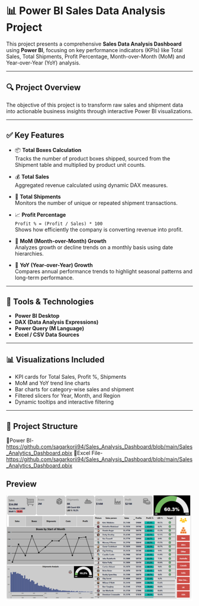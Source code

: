 # 📊 Power BI Sales Data Analysis Project

This project presents a comprehensive **Sales Data Analysis Dashboard** using **Power BI**, focusing on key performance indicators (KPIs) like Total Sales, Total Shipments, Profit Percentage, Month-over-Month (MoM) and Year-over-Year (YoY) analysis.

---

## 🔍 Project Overview

The objective of this project is to transform raw sales and shipment data into actionable business insights through interactive Power BI visualizations.

---

## ✅ Key Features

- 📦 **Total Boxes Calculation**  
  Tracks the number of product boxes shipped, sourced from the Shipment table and multiplied by product unit counts.

- 💰 **Total Sales**  
  Aggregated revenue calculated using dynamic DAX measures.

- 🚚 **Total Shipments**  
  Monitors the number of unique or repeated shipment transactions.

- 📈 **Profit Percentage**  
  `Profit % = (Profit / Sales) * 100`  
  Shows how efficiently the company is converting revenue into profit.

- 📅 **MoM (Month-over-Month) Growth**  
  Analyzes growth or decline trends on a monthly basis using date hierarchies.

- 📆 **YoY (Year-over-Year) Growth**  
  Compares annual performance trends to highlight seasonal patterns and long-term performance.

---

## 🧠 Tools & Technologies

- **Power BI Desktop**
- **DAX (Data Analysis Expressions)**
- **Power Query (M Language)**
- **Excel / CSV Data Sources**

---

## 📊 Visualizations Included

- KPI cards for Total Sales, Profit %, Shipments
- MoM and YoY trend line charts
- Bar charts for category-wise sales and shipment
- Filtered slicers for Year, Month, and Region
- Dynamic tooltips and interactive filtering

---

## 📁 Project Structure
 📁Power BI-https://github.com/sagarkorii94/Sales_Analysis_Dashboard/blob/main/Sales_Analytics_Dashboard.pbix
 📁Excel File-https://github.com/sagarkorii94/Sales_Analysis_Dashboard/blob/main/Sales_Analytics_Dashboard.pbix

## Preview
![image alt](https://github.com/sagarkorii94/Sales_Analysis_Dashboard/blob/f426711d5337e596f503aa76bdc5d2843ffb5c1d/Project-Screenshot.png)

